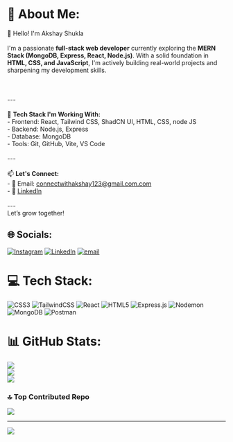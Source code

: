 # 💫 About Me:
 👋 Hello! I'm Akshay Shukla<br><br>I'm a passionate **full-stack web developer** currently exploring the **MERN Stack (MongoDB, Express, React, Node.js)**. With a solid foundation in **HTML, CSS, and JavaScript**, I'm actively building real-world projects and sharpening my development skills.<br><br><br><br>---<br><br>🔧 **Tech Stack I'm Working With:**<br>- Frontend: React, Tailwind CSS, ShadCN UI, HTML, CSS, node JS<br>- Backend: Node.js, Express<br>- Database: MongoDB<br>- Tools: Git, GitHub, Vite, VS Code<br><br>---<br><br>📫 **Let's Connect:**<br>- 📧 Email: connectwithakshay123@gmail.com.com<br>- 🔗 [LinkedIn](https://linkedin.com/in/akshay-shukla)<br><br>---<br> Let’s grow together!<br>


## 🌐 Socials:
[![Instagram](https://img.shields.io/badge/Instagram-%23E4405F.svg?logo=Instagram&logoColor=white)](https://instagram.com/akshayy2334) [![LinkedIn](https://img.shields.io/badge/LinkedIn-%230077B5.svg?logo=linkedin&logoColor=white)](https://www.linkedin.com/in/akshay-shukla-3a7b1822b?utm_source=share&utm_campaign=share_via&utm_content=profile&utm_medium=android_app ) [![email](https://img.shields.io/badge/Email-D14836?logo=gmail&logoColor=white)](mailto:connectwithakshay123@gmail.com) 

# 💻 Tech Stack:
![CSS3](https://img.shields.io/badge/css3-%231572B6.svg?style=for-the-badge&logo=css3&logoColor=white) ![TailwindCSS](https://img.shields.io/badge/tailwindcss-%2338B2AC.svg?style=for-the-badge&logo=tailwind-css&logoColor=white) ![React](https://img.shields.io/badge/react-%2320232a.svg?style=for-the-badge&logo=react&logoColor=%2361DAFB) ![HTML5](https://img.shields.io/badge/html5-%23E34F26.svg?style=for-the-badge&logo=html5&logoColor=white) ![Express.js](https://img.shields.io/badge/express.js-%23404d59.svg?style=for-the-badge&logo=express&logoColor=%2361DAFB) ![Nodemon](https://img.shields.io/badge/NODEMON-%23323330.svg?style=for-the-badge&logo=nodemon&logoColor=%BBDEAD) ![MongoDB](https://img.shields.io/badge/MongoDB-%234ea94b.svg?style=for-the-badge&logo=mongodb&logoColor=white) ![Postman](https://img.shields.io/badge/Postman-FF6C37?style=for-the-badge&logo=postman&logoColor=white)
# 📊 GitHub Stats:
![](https://github-readme-stats.vercel.app/api?username=Akshaygit777&theme=nightowl&hide_border=false&include_all_commits=true&count_private=false)<br/>
![](https://nirzak-streak-stats.vercel.app/?user=Akshaygit777&theme=nightowl&hide_border=false)<br/>
![](https://github-readme-stats.vercel.app/api/top-langs/?username=Akshaygit777&theme=nightowl&hide_border=false&include_all_commits=true&count_private=false&layout=compact)

### 🔝 Top Contributed Repo
![](https://github-contributor-stats.vercel.app/api?username=Akshaygit777&limit=5&theme=dark&combine_all_yearly_contributions=true)

---
[![](https://visitcount.itsvg.in/api?id=Akshaygit777&icon=0&color=0)](https://visitcount.itsvg.in)
